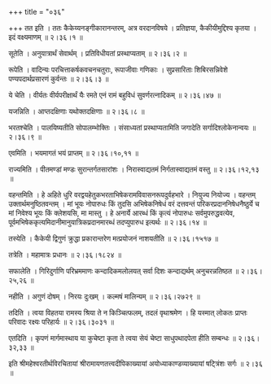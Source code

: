 +++
title = "०३६"

+++
तत इति । ततः कैकेय्यनङ्गीकारानन्तरम्, अत्र वरदानविषये । प्रतिज्ञया, कैकीयीमुद्दिश्य कृतया । इदं वक्ष्यमाणम्  ॥  २।३६।१  ॥   

  

सूतेति । अनुयात्रार्थं सेवार्थम् । प्रतिविधीयतां प्रस्थाप्यताम्  ॥  २।३६।२  ॥   

  

रूपेति । वादिन्यः परचित्ताकर्षकवचनचतुराः, रूपाजीवाः गणिकाः । सुप्रसारिताः शिबिरसन्निवेशे पण्यपदार्थप्रसारणं कुर्वन्तः  ॥  २।३६।३  ॥   

  

ये चेति । वीर्यतः वीर्यपरीक्षार्थं यैः रमते एनं रामं बहुविधं सुवर्णरत्नादिकम्  ॥  २।३६।४७  ॥   

  

यजन्निति । आप्तदक्षिणाः यथोक्तदक्षिणाः  ॥  २।३६।८  ॥   

  

भरतश्चेति । पालयिष्यतीति सोपालम्भोक्तिः । संसाध्यतां प्रस्थाप्यतामिति जगादेति सर्गादिश्लोकेनान्वयः  ॥  २।३६।९  ॥   

  

एवमिति । भयमागतं भयं प्राप्तम्  ॥  २।३६।१०,११  ॥   

  

राज्यमिति । पीतमण्डां मण्डः सुरान्तर्गतसारांशः । निरास्वाद्यतमं निर्गतास्वाद्यतमं वस्तु  ॥  २।३६।१२,१३  ॥   

  

वहन्तमिति । हे अहिते धुरि वरद्वयहेतुकभरताभिषेकरामविवासनरूपदुर्वहभारे । नियुज्य नियोज्य । वहन्तम् उक्तार्थमनुष्ठितवन्तम् । मां भूयः नोपारुधः किं तुदसि अभिषेकनिषेधं वरं दत्तवन्तं परिकरप्रदाननिषेधनैष्ठुर्ये च मां निवेश्य भूयः किं क्लेशयसि, मा मास्तु । हे अनार्ये आरब्धं किं कृत्यं नोपारुधः सर्वमुपरुद्धवत्येव, पूर्वमभिषेककृत्यमिदानीमानुयात्रिकप्रदानमारब्धं तदप्युपारुध इत्यर्थः  ॥  २।३६।१४  ॥   

  

तस्येति । कैकेयी द्विगुणं क्रुद्धा प्रकारान्तरेण मत्प्रयोजनं नाशयतीति  ॥  २।३६।१५१७  ॥   

  

तत्रेति । महामात्रः प्रधानः  ॥  २।३६।१८२४  ॥   

  

सफालेति । गिरिदुर्गाणि परिभ्रममाणः कन्दादिकमलोलयत् सर्वा दिशः कन्दाद्यर्थम् अनुचरन्नतिष्ठत  ॥  २।३६।२५,२६  ॥   

  

नहीति । अगुणं दोषम् । निरयः दुःखम् । कल्मषं मालिन्यम्  ॥  २।३६।२७२९  ॥   

  

तदिति । त्वया विहतया रामस्य श्रिया ते न किञ्चित्फलम्, तदलं वृथाश्रमेण । हि यस्मात् लोकतः प्राप्तः परिवादः रक्ष्यः परिहार्यः  ॥  २।३६।३०३१  ॥   

  

एतदिति । कृपणं मार्गमास्थाय या कुचेष्टा कृता ते त्वया सेयं चेष्टा साधुपथादपेता हीति सम्बन्धः  ॥  २।३६।३२,३३  ॥   

  

इति श्रीमहेश्वरतीर्थविरचितायां श्रीरामायणतत्त्वदीपिकाख्यायां अयोध्याकाण्डव्याख्यायां षट्त्रिंशः सर्गः  ॥  २।३६  ॥   

  

  

